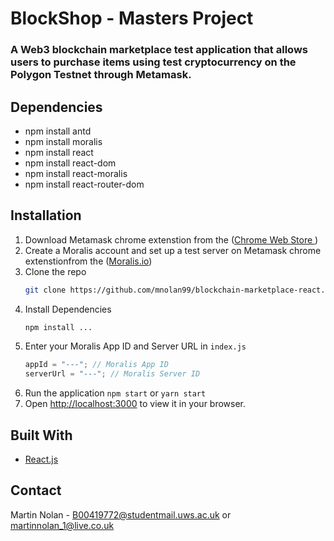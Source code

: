 # BlockShop - Masters Project

### A Web3 blockchain marketplace test application that allows users to purchase items using test cryptocurrency on the Polygon Testnet through Metamask.

## Dependencies

- npm install antd
- npm install moralis
- npm install react
- npm install react-dom
- npm install react-moralis
- npm install react-router-dom

## Installation

1. Download Metamask chrome extenstion from the ([Chrome Web Store ](https://chrome.google.com/webstore/detail/metamask/nkbihfbeogaeaoehlefnkodbefgpgknn?hl=en))
2. Create a Moralis account and set up a test server on Metamask chrome extenstionfrom the ([Moralis.io](Moralis.io))
3. Clone the repo
   ```sh
   git clone https://github.com/mnolan99/blockchain-marketplace-react.git
   ```
4. Install Dependencies
   ```sh
   npm install ...
   ```
5. Enter your Moralis App ID and Server URL in `index.js`
   ```js
   appId = "---"; // Moralis App ID
   serverUrl = "---"; // Moralis Server ID
   ```
6. Run the application
   `npm start` or `yarn start`
7. Open [http://localhost:3000](http://localhost:3000) to view it in your browser.

## Built With

- [React.js](https://reactjs.org/)

## Contact

Martin Nolan - B00419772@studentmail.uws.ac.uk or martinnolan_1@live.co.uk

